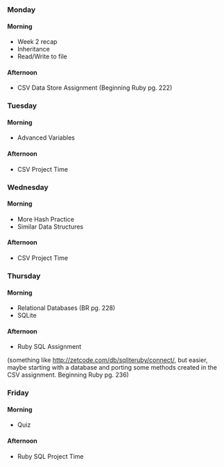 ### Monday
#### Morning
- Week 2 recap
- Inheritance
- Read/Write to file

#### Afternoon
- CSV Data Store Assignment (Beginning Ruby pg. 222)

### Tuesday
#### Morning
- Advanced Variables

#### Afternoon
- CSV Project Time

### Wednesday
#### Morning
- More Hash Practice
- Similar Data Structures

#### Afternoon
- CSV Project Time

### Thursday
#### Morning
- Relational Databases (BR pg. 228)
- SQLite

#### Afternoon 
- Ruby SQL Assignment 

(something like http://zetcode.com/db/sqliteruby/connect/, but easier, maybe starting with a database and porting some methods created in the CSV assignment. Beginning Ruby pg. 236)
### Friday
#### Morning
- Quiz

#### Afternoon 
- Ruby SQL Project Time